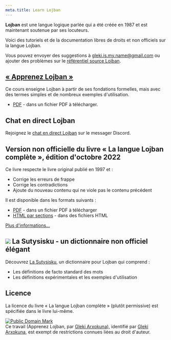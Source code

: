 ```yaml
---
meta.title: Learn Lojban
---
```


**Lojban** est une langue logique parlée qui a été créée en 1987 et est maintenant soutenue par ses locuteurs.

Voici des tutoriels et de la documentation libres de droits et non officiels sur la langue Lojban.

Vous pouvez envoyer des suggestions à [gleki.is.my.name@gmail.com](mailto:gleki.is.my.name@gmail.com) ou ajouter des problèmes sur le [référentiel source Lojban](https://github.com/la-lojban/lojban-made-easy/issues).

## [« Apprenez Lojban »](/fr/books/learn-lojban)

Ce cours enseigne Lojban à partir de ses fondations formelles, mais avec des termes simples et de nombreux exemples d'utilisation.

* [PDF](/vreji/uencu/learn-lojban.pdf) - dans un fichier PDF à télécharger.

## Chat en direct Lojban

Rejoignez le [chat en direct Lojban](https://discord.gg/wasp5fj) sur le messager Discord.

## Version non officielle du livre « La langue Lojban complète », édition d'octobre 2022

Ce livre respecte le livre original publié en 1997 et :

* Corrige les erreurs de frappe
* Corrige les contradictions
* Ajoute du nouveau contenu qui ne viole pas le contenu précédent

Il est disponible dans les formats suivants :

* [PDF](https://la-lojban.github.io/uncll/uncll-1.2.15/cll.pdf) - dans un fichier PDF à télécharger
* [HTML par sections](https://la-lojban.github.io/uncll/uncll-1.2.15/xhtml_section_chunks/) - dans des fichiers HTML
<!-- * [EPUB](https://la-lojban.github.io/uncll/uncll-1.2.15/cll.epub) - sous forme de livre EPUB -->

[Plus d'informations...](/fr/articles/complete-lojban-language)

## ![](https://la-lojban.github.io/sutysisku/pixra/snime.svg) La Sutysisku - un dictionnaire non officiel élégant

Découvrez [La Sutysisku](https://la-lojban.github.io/sutysisku/en/#seskari=cnano&sisku=coi_munje), un dictionnaire pour Lojban qui comprend :

* Les définitions de facto standard des mots
* Les définitions expérimentales et les exemples d'utilisation

## Licence

La licence du livre « La langue Lojban complète » (plutôt permissive) est spécifiée dans le livre lui-même.

<p xmlns:dct="https://purl.org/dc/terms/">
<a rel="license" href="http://creativecommons.org/publicdomain/mark/1.0/">
<img src="https://i.creativecommons.org/p/mark/1.0/88x31.png"
     style="border-style: none;" alt="Public Domain Mark" />
</a>
<br />
Ce travail (<span property="dct:title">Apprenez Lojban</span>, par <a href="https://lojban.pw" rel="dct:creator"><span property="dct:title">Gleki Arxokuna</span></a>), identifié par <a href="https://lojban.pw" rel="dct:publisher"><span property="dct:title">Gleki Arxokuna</span></a>, est exempt de restrictions connues liées au droit d'auteur.
</p>